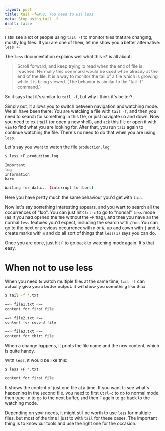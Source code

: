 ```yaml
---
layout: post
title: tail -f&#58; You need to use less
meta: Stop using tail -f
draft: false
---
```


I still see a lot of people using `tail -f` to monitor files that are changing, mostly log files. If you are one of them, let me show you a better alternative: `less +F`

The `less` documentation explains well what this `+F` is all about: 
> Scroll  forward,  and keep trying to read when the end of file is reached.  Normally this command would be used when already at the end of the file.  It is a way to monitor the tail of a file which is
> growing while it is being viewed.  (The behavior is similar to the "tail -f" command.)

So it says that it's similar to `tail -f`, but why I think it's better?

Simply put, it allows you to switch between navigation and watching mode. We all have been there: You are watching a file with `tail -f`, and then you need to search for something in this file, or just navigate up and down.
Now you need to exit `tail` (or open a new shell), and `ack` this file or open it with `vim` to find what you are looking for. After that, you run `tail` again to continue watching the file. There's no need to do that when
you are using `less`.

Let's say you want to watch the file `production.log`:

```bash
$ less +F production.log

Important
log
information
here

Waiting for data... (interrupt to abort)
```

Here you have pretty much the same behaviour you'd get with `tail`.  

Now let's say something interesting appears, and you want to search all the occurrences of "foo". You can just hit `Ctrl-c` to go to "normal" `less` 
mode (as if you had opened the file without the `+F` flag), and then you have all the normal `less` features you'd expect, including the search with `/foo`. You can go to the next or previous occurrence with `n` or `N`,
up and down with `j` and `k`, create marks with `m` and do all sort of things that `less(1)` says you can do.

Once you are done, just hit `F` to go back to watching mode again. It's that easy.


# When not to use less

When you need to watch multiple files at the same time, `tail -f` can actually give you a better output. It will show you something like this:

```bash
$ tail -f *.txt

==> file1.txt <==
content for first file

==> file2.txt <==
content for second file

==> file3.txt <==
content for third file
```

When a change happens, it prints the file name and the new content, which is quite handy.

With `less`, it would be like this:

```bash
$ less +F *.txt

content for first file
```

It shows the content of just one file at a time. If you want to see what's happening in the second file, you need to first `Ctrl-c` to go to normal mode, then type `:n` to go to the next buffer, and then `F` again to go back to the watching mode.

Depending on your needs, it might still be worth to use `less` for multiple files, but most of the time I just to with `tail` for these cases. The important thing is to know our tools and use the right one for the occasion.
